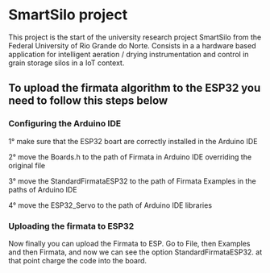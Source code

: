 # SmartSilo project

This project is the start of the university research project SmartSilo from the Federal University of Rio Grande do Norte. Consists in a a hardware based application for intelligent aeration / drying instrumentation and control in grain storage silos in a IoT context.

## To upload the firmata algorithm to the ESP32 you need to follow this steps below 

### Configuring the Arduino IDE  

1° make sure that the ESP32 boart are correctly installed in the Arduino IDE 

2° move the Boards.h to the path of Firmata in Arduino IDE overriding the original file

3° move the StandardFirmataESP32 to the path of Firmata Examples in the paths of Arduino IDE

4° move the ESP32_Servo to the path of Arduino IDE libraries 

### Uploading the firmata to ESP32  

Now finally you can upload the Firmata to ESP. Go to File, then Examples and then Firmata, and now we can see the option 
StandardFirmataESP32. at that point charge the code into the board. 

